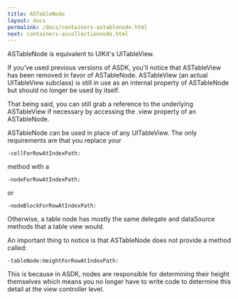 ```yaml
---
title: ASTableNode
layout: docs
permalink: /docs/containers-astablenode.html
next: containers-ascollectionnode.html
---
```


ASTableNode is equivalent to UIKit's UITableView.  

<div class = "note">
If you've used previous versions of ASDK, you'll notice that ASTableView has been removed in favor of ASTableNode.   ASTableView (an actual UITableView subclass) is still in use as an internal property of ASTableNode but should no longer be used by itself.  

That being said, you can still grab a reference to the underlying ASTableView if necessary by accessing the .view property of an ASTableNode.
</div>

ASTableNode can be used in place of any UITableView.  The only requirements are that you replace your 

<code>-cellForRowAtIndexPath:</code> 

method with a 

<code>-nodeForRowAtIndexPath:</code> 

or

<code>-nodeBlockForRowAtIndexPath:</code>

Otherwise, a table node has mostly the same delegate and dataSource methods that a table view would.

An important thing to notice is that ASTableNode does not provide a method called:

<code>-tableNode:HeightForRowAtIndexPath:</code>

This is because in ASDK, nodes are responsible for determining their height themselves which means you no longer have to write code to determine this detail at the view controller level.

